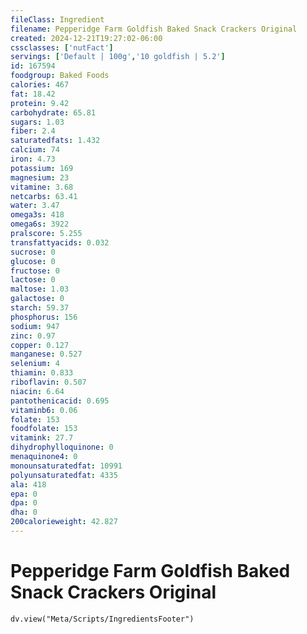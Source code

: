 ```yaml
---
fileClass: Ingredient
filename: Pepperidge Farm Goldfish Baked Snack Crackers Original
created: 2024-12-21T19:27:02-06:00
cssclasses: ['nutFact']
servings: ['Default | 100g','10 goldfish | 5.2']
id: 167594
foodgroup: Baked Foods
calories: 467
fat: 18.42
protein: 9.42
carbohydrate: 65.81
sugars: 1.03
fiber: 2.4
saturatedfats: 1.432
calcium: 74
iron: 4.73
potassium: 169
magnesium: 23
vitamine: 3.68
netcarbs: 63.41
water: 3.47
omega3s: 418
omega6s: 3922
pralscore: 5.255
transfattyacids: 0.032
sucrose: 0
glucose: 0
fructose: 0
lactose: 0
maltose: 1.03
galactose: 0
starch: 59.37
phosphorus: 156
sodium: 947
zinc: 0.97
copper: 0.127
manganese: 0.527
selenium: 4
thiamin: 0.833
riboflavin: 0.507
niacin: 6.64
pantothenicacid: 0.695
vitaminb6: 0.06
folate: 153
foodfolate: 153
vitamink: 27.7
dihydrophylloquinone: 0
menaquinone4: 0
monounsaturatedfat: 10991
polyunsaturatedfat: 4335
ala: 418
epa: 0
dpa: 0
dha: 0
200calorieweight: 42.827
---
```


# Pepperidge Farm Goldfish Baked Snack Crackers Original

```dataviewjs
dv.view("Meta/Scripts/IngredientsFooter")
```